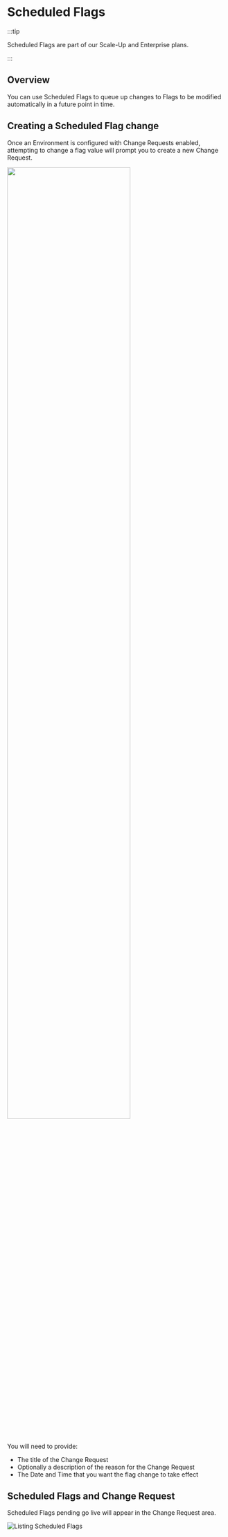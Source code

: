 # Scheduled Flags

:::tip

Scheduled Flags are part of our Scale-Up and Enterprise plans.

:::

## Overview

You can use Scheduled Flags to queue up changes to Flags to be modified automatically in a future point in time.

## Creating a Scheduled Flag change

Once an Environment is configured with Change Requests enabled, attempting to change a flag value will prompt you to
create a new Change Request.

<div style={{textAlign: 'center'}}><img width="75%" src="/img/scheduled-flag-create.png"/></div>

You will need to provide:

- The title of the Change Request
- Optionally a description of the reason for the Change Request
- The Date and Time that you want the flag change to take effect

## Scheduled Flags and Change Request

Scheduled Flags pending go live will appear in the Change Request area.

![Listing Scheduled Flags](/img/scheduled-flag-list.png)
